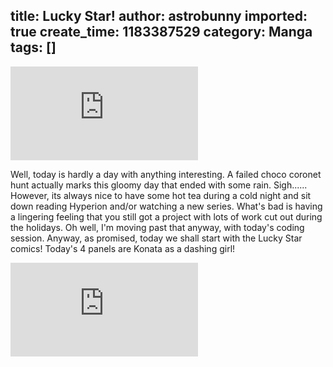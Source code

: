title: Lucky Star!
author: astrobunny
imported: true
create_time: 1183387529
category: Manga
tags: []
---
 ![Konata](http://gallery.astrobunny.net/main.php?g2_view=core.DownloadItem&g2_itemId=721)  
  
Well, today is hardly a day with anything interesting. A failed choco coronet hunt actually marks this gloomy day that ended with some rain. Sigh...... However, its always nice to have some hot tea during a cold night and sit down reading Hyperion and/or watching a new series. What's bad is having a lingering feeling that you still got a project with lots of work cut out during the holidays. Oh well, I'm moving past that anyway, with today's coding session. Anyway, as promised, today we shall start with the Lucky Star comics! Today's 4 panels are Konata as a dashing girl!  
  
 ![LuckyStar1](http://gallery.astrobunny.net/main.php?g2_view=core.DownloadItem&g2_itemId=718)